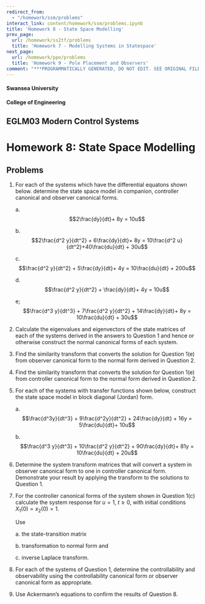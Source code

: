 ```yaml
---
redirect_from:
  - "/homework/ssm/problems"
interact_link: content/homework/ssm/problems.ipynb
title: 'Homework 8 - State Space Modelling'
prev_page:
  url: /homework/ss2tf/problems
  title: 'Homework 7 - Modelling Systems in Statespace'
next_page:
  url: /homework/ppo/problems
  title: 'Homework 9 - Pole Placement and Observers'
comment: "***PROGRAMMATICALLY GENERATED, DO NOT EDIT. SEE ORIGINAL FILES IN /content***"
---
```


#### Swansea University
#### College of Engineering

## EGLM03 Modern Control Systems

# Homework 8: State Space Modelling

## Problems

1. For each of the systems which have the differential equatons shown below. determine the state space model in companion, controller canonical and observer canonical forms.
    
    a. $$2\frac{dy}{dt}+ 8y = 10u$$
    
    b. $$2\frac{d^2 y}{dt^2} + 6\frac{dy}{dt}+ 8y = 10\frac{d^2 u}{dt^2}+40\frac{du}{dt} + 30u$$
    
    c. $$\frac{d^2 y}{dt^2} + 5\frac{dy}{dt}+ 4y = 10\frac{du}{dt} + 200u$$
    
    d. $$\frac{d^2 y}{dt^2} + \frac{dy}{dt}+ 4y = 10u$$
    
    e; $$\frac{d^3 y}{dt^3} + 7\frac{d^2 y}{dt^2} + 14\frac{dy}{dt}+ 8y = 10\frac{du}{dt} + 30u$$
    
  

  
2. Calculate the eigenvalues and eigenvectors of the state matrices of each of the systems derived in the answers to Question 1 and hence or otherwise construct the normal canonical forms of each system.

3.	Find the similarity transform that converts the solution for Question 1(e) from observer canonical form to the normal form derived in Question 2.

4.	Find the similarity transform that converts the solution for Question 1(e) from controller canonical form to the normal form derived in Question 2.

5.	For each of the systems with transfer functions shown below, construct the state space model in block diagonal (Jordan) form.
    
    a. $$\frac{d^3y}{dt^3} + 9\frac{d^2y}{dt^2} + 24\frac{dy}{dt} + 16y = 5\frac{du}{dt}+ 10u$$
        
    b. $$\frac{d^3 y}{dt^3} + 10\frac{d^2 y}{dt^2} + 90\frac{dy}{dt}+ 81y = 10\frac{du}{dt} + 20u$$
        

6. Determine the system transform matrices that will convert a system in observer canonical form to one in controller canonical form. Demonstrate your result by applying the transform to the solutions to Question 1.

7. For the controller canonical forms of the system shown in Question 1(c) calculate the system response for $u=1$, $t\ge 0$, with initial conditions  $X_1(0)=x_2(0) = 1$. 

    Use

    a.	the state-transition matrix

    b.	transformation to normal form and 
    
    c.	inverse Laplace transform. 

8.	For each of the systems of Question 1, determine the controllability and observability using the controllability canonical form or observer canonical form as appropriate.

9.	Use Ackermann’s equations to confirm the results of Question 8.
